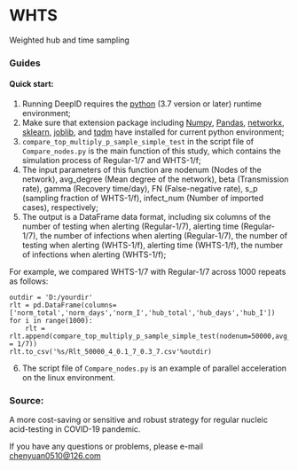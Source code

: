 # WHTS
Weighted hub and time sampling

### Guides
#### Quick start:
1) Running DeepID requires the [python](https://www.python.org/downloads/) (3.7 version or later) runtime environment; 
2) Make sure that extension package including [Numpy](https://numpy.org/), [Pandas](https://pandas.pydata.org/), [networkx](https://networkx.org/), [sklearn](https://scikit-learn.org/stable/), [joblib](https://joblib.readthedocs.io/en/latest/), and [tqdm](https://github.com/tqdm/tqdm) have installed for current python environment; 
3) ```compare_top_multiply_p_sample_simple_test```  in the script file of ```Compare_nodes.py``` is the main function of this study, which contains the simulation process of Regular-1/7 and WHTS-1/f;
4) The input parameters of this function are nodenum (Nodes of the network), avg_degree (Mean degree of the network), beta (Transmission rate), gamma (Recovery time/day), FN (False-negative rate), s_p (sampling fraction of WHTS-1/f), infect_num (Number of imported cases), respectively;
5) The output is a DataFrame data format, including six columns of the number of testing when alerting (Regular-1/7), alerting time (Regular-1/7), the number of infections when alerting (Regular-1/7), the number of testing when alerting (WHTS-1/f), alerting time (WHTS-1/f), the number of infections when alerting (WHTS-1/f);

For example, we compared WHTS-1/7 with Regular-1/7 across 1000 repeats as follows:
    
    
    outdir = 'D:/yourdir'
    rlt = pd.DataFrame(columns=['norm_total','norm_days','norm_I','hub_total','hub_days','hub_I'])
    for i in range(1000):
        rlt = rlt.append(compare_top_multiply_p_sample_simple_test(nodenum=50000,avg_degree=4,beta=0.1,gamma=7,FN=0.3,s_p = 1/7))
    rlt.to_csv('%s/Rlt_50000_4_0.1_7_0.3_7.csv'%outdir)
    
    
 6) The script file of ```Compare_nodes.py``` is an example of parallel acceleration on the linux environment.

    
### Source: 
A more cost-saving or sensitive and robust strategy for regular nucleic acid-testing in COVID-19 pandemic.

If you have any questions or problems, please e-mail chenyuan0510@126.com

